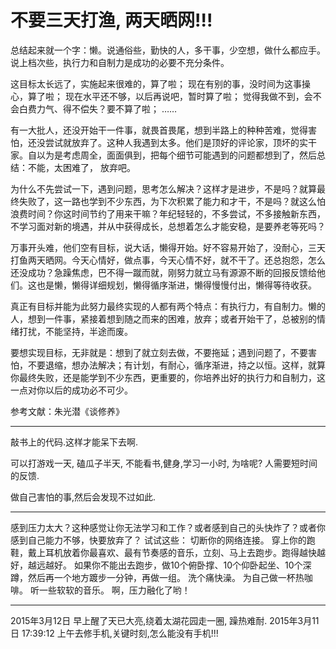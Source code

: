 # 不要三天打渔, 两天晒网!!!
总结起来就一个字：懒。说通俗些，勤快的人，多干事，少空想，做什么都应手。说上档次些，执行力和自制力是成功的必要不充分条件。

这目标太长远了，实施起来很难的，算了啦； 现在有别的事，没时间为这事操心，算了啦； 现在水平还不够，以后再说吧，暂时算了啦； 觉得我做不到，会不会白费力气、得不偿失？要不算了啦； ……

有一大批人，还没开始干一件事，就畏首畏尾，想到半路上的种种苦难，觉得害怕，还没尝试就放弃了。这种人我遇到太多。他们是顶好的评论家，顶坏的实干家。自以为是考虑周全，面面俱到，把每个细节可能遇到的问题都想到了，然后总结：不能，太困难了， 放弃吧。

为什么不先尝试一下，遇到问题，思考怎么解决？这样才是进步，不是吗？就算最终失败了，这一路也学到不少东西，为下次积累了能力和才干，不是吗？就这么怕浪费时间？你这时间节约了用来干嘛？年纪轻轻的，不多尝试，不多接触新东西，不学习面对新的境遇，并从中获得成长，总想着怎么才能安稳，是要养老等死吗？

万事开头难，他们空有目标，说大话，懒得开始。好不容易开始了，没耐心，三天打鱼两天晒网。今天心情好，做点事，今天心情不好，就不干了。还总抱怨，怎么还没成功？急躁焦虑，巴不得一蹴而就，刚努力就立马有源源不断的回报反馈给他们。这也是懒，懒得详细规划，懒得循序渐进，懒得慢慢付出，懒得等待收获。

真正有目标并能为此努力最终实现的人都有两个特点：有执行力，有自制力。懒的人，想到一件事，紧接着想到随之而来的困难，放弃；或者开始干了，总被别的情绪打扰，不能坚持，半途而废。

要想实现目标，无非就是：想到了就立刻去做，不要拖延；遇到问题了，不要害怕，不要退缩，想办法解决；有计划，有耐心，循序渐进，持之以恒。这样，就算你最终失败，还是能学到不少东西，更重要的，你培养出好的执行力和自制力，这一点对你以后的成功必不可少。

参考文献：朱光潜《谈修养》

------------------------
敲书上的代码.这样才能呆下去啊.

可以打游戏一天, 磕瓜子半天, 不能看书,健身,学习一小时, 为啥呢? 人需要短时间的反馈.

做自己害怕的事,然后会发现不过如此.

-----------------------------------

感到压力太大？这种感觉让你无法学习和工作？或者感到自己的头快炸了？或者你感到自己能力不够，快要放弃了？
试试这些：
切断你的网络连接。
穿上你的跑鞋，戴上耳机放着你最喜欢、最有节奏感的音乐，立刻、马上去跑步。跑得越快越好，越远越好。
如果你不能出去跑步，做10个俯卧撑、10个仰卧起坐、10个深蹲，然后再一个地方踱步一分钟，再做一组。
洗个痛快澡。
为自己做一杯热咖啡。
听一些软软的音乐。
啊，压力融化了哟！

------------------------------------
2015年3月12日 早上醒了天已大亮,绕着太湖花园走一圈, 躁热难耐.
2015年3月11日 17:39:12 上午去修手机,关键时刻,怎么能没有手机!!!
